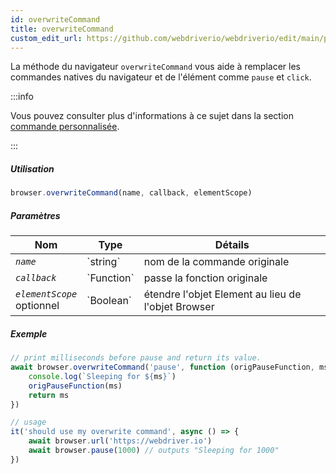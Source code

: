 ```yaml
---
id: overwriteCommand
title: overwriteCommand
custom_edit_url: https://github.com/webdriverio/webdriverio/edit/main/packages/webdriverio/src/commands/browser/overwriteCommand.ts
---
```


La méthode du navigateur `overwriteCommand` vous aide à remplacer les commandes natives du navigateur et de l'élément comme `pause` et `click`.

:::info

Vous pouvez consulter plus d'informations à ce sujet dans la section [commande personnalisée](/docs/customcommands#overwriting-native-commands).

:::

##### Utilisation

```js
browser.overwriteCommand(name, callback, elementScope)
```

##### Paramètres

<table>
  <thead>
    <tr>
      <th>Nom</th><th>Type</th><th>Détails</th>
    </tr>
  </thead>
  <tbody>
    <tr>
      <td><code><var>name</var></code></td>
      <td>`string`</td>
      <td>nom de la commande originale</td>
    </tr>
    <tr>
      <td><code><var>callback</var></code></td>
      <td>`Function`</td>
      <td>passe la fonction originale</td>
    </tr>
    <tr>
      <td><code><var>elementScope</var></code><br /><span className="label labelWarning">optionnel</span></td>
      <td>`Boolean`</td>
      <td>étendre l'objet Element au lieu de l'objet Browser</td>
    </tr>
  </tbody>
</table>

##### Exemple

```js title="execute.js"
// print milliseconds before pause and return its value.
await browser.overwriteCommand('pause', function (origPauseFunction, ms) {
    console.log(`Sleeping for ${ms}`)
    origPauseFunction(ms)
    return ms
})

// usage
it('should use my overwrite command', async () => {
    await browser.url('https://webdriver.io')
    await browser.pause(1000) // outputs "Sleeping for 1000"
})
```